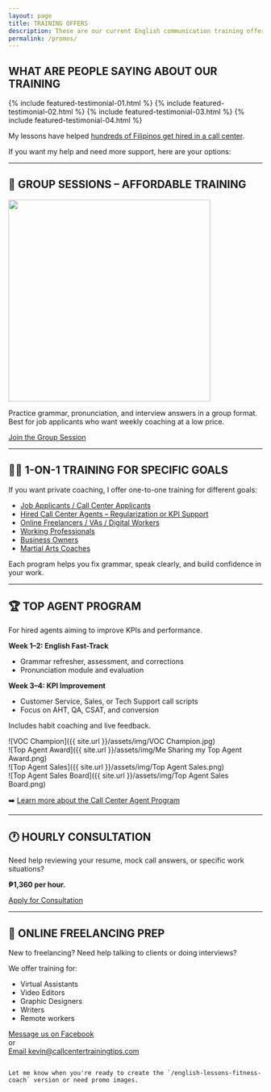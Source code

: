 ```yaml
---
layout: page
title: TRAINING OFFERS
description: These are our current English communication training offers for job seekers, freelancers, and professionals.
permalink: /promos/
---
```


## WHAT ARE PEOPLE SAYING ABOUT OUR TRAINING

{% include featured-testimonial-01.html %}
{% include featured-testimonial-02.html %}
{% include featured-testimonial-03.html %}
{% include featured-testimonial-04.html %}

My lessons have helped [hundreds of Filipinos get hired in a call center](https://callcentertrainingtips.com/testimonials).

If you want my help and need more support, here are your options:

---

## 📅 GROUP SESSIONS – AFFORDABLE TRAINING

<img src="{{ site.url }}/assets/img/Affordable-English-Lessons.png" width="400">

Practice grammar, pronunciation, and interview answers in a group format.  
Best for job applicants who want weekly coaching at a low price.

[Join the Group Session](https://callcentertrainingtips.com/group-sessions/)

---

## 🧑‍💻 1-ON-1 TRAINING FOR SPECIFIC GOALS

If you want private coaching, I offer one-to-one training for different goals:

- [Job Applicants / Call Center Applicants](https://callcentertrainingtips.com/english-lessons)
- [Hired Call Center Agents – Regularization or KPI Support](https://callcentertrainingtips.com/english-lessons-call-center-agent)
- [Online Freelancers / VAs / Digital Workers](https://callcentertrainingtips.com/english-lessons-online-freelancer)
- [Working Professionals](https://callcentertrainingtips.com/english-lessons-working-professional)
- [Business Owners](https://callcentertrainingtips.com/english-lessons-business-owner)
- [Martial Arts Coaches](https://callcentertrainingtips.com/english-lessons-martial-arts-coach)

Each program helps you fix grammar, speak clearly, and build confidence in your work.

---

## 🏆 TOP AGENT PROGRAM

For hired agents aiming to improve KPIs and performance.

**Week 1–2: English Fast-Track**
- Grammar refresher, assessment, and corrections
- Pronunciation module and evaluation

**Week 3–4: KPI Improvement**
- Customer Service, Sales, or Tech Support call scripts
- Focus on AHT, QA, CSAT, and conversion

Includes habit coaching and live feedback.

![VOC Champion]({{ site.url }}/assets/img/VOC Champion.jpg)  
![Top Agent Award]({{ site.url }}/assets/img/Me Sharing my Top Agent Award.png)  
![Top Agent Sales]({{ site.url }}/assets/img/Top Agent Sales.png)  
![Top Agent Sales Board]({{ site.url }}/assets/img/Top Agent Sales Board.png)

➡️ [Learn more about the Call Center Agent Program](https://callcentertrainingtips.com/english-lessons-call-center-agent)

---

## 🕐 HOURLY CONSULTATION

Need help reviewing your resume, mock call answers, or specific work situations?

**₱1,360 per hour.**

[Apply for Consultation](https://forms.gle/tnbBqJcKSyxGMK9K8)

---

## 🧰 ONLINE FREELANCING PREP

New to freelancing? Need help talking to clients or doing interviews?

We offer training for:
- Virtual Assistants
- Video Editors
- Graphic Designers
- Writers
- Remote workers

[Message us on Facebook](https://www.facebook.com/callcentertrainingtips)  
or  
[Email kevin@callcentertrainingtips.com](mailto:kevin@callcentertrainingtips.com)
```

Let me know when you're ready to create the `/english-lessons-fitness-coach` version or need promo images.
